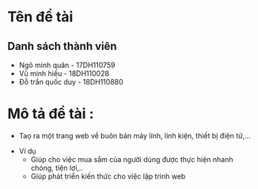 # Tên đề tài
## Danh sách thành viên
* Ngô minh quân - 17DH110759
* Vũ minh hiếu - 18DH110028
* Đỗ trần quốc duy - 18DH110880
# Mô tả đề tài : 
* Taọ ra một trang web về buôn bán máy lính, linh kiện, thiết bị điện tử,...
<ul>
    <li> Ví dụ
        <ul>
            <li> Giúp cho việc mua sắm của người dùng được thực hiện nhanh chóng, tiện lợi,.. </li>
            <li> Giúp phát triển kiến thức cho việc lập trình web </li>
        </ul>    
    </li>
</ul>        
